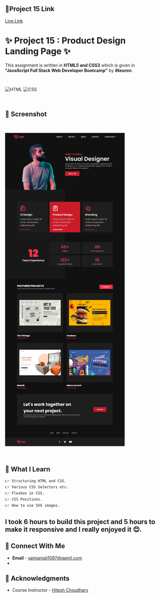 ## 🔗Project 15 Link
[Live Link]("https://design-landing-page-15.netlify.app/")
<br>
# ✨ Project 15 : Product Design Landing Page ✨

This assignment is written in **HTML5 and CSS3** which is given in **"JavaScript Full Stack Web Developer Bootcamp"** by **iNeuron**.

<br>

![HTML](https://img.shields.io/badge/html5%20-%23E34F26.svg?&style=for-the-badge&logo=html5&logoColor=white) ![CSS](https://img.shields.io/badge/css3%20-%231572B6.svg?&style=for-the-badge&logo=css3&logoColor=white)

<br>

## 📌 Screenshot

<br>

![Screenshot](./asset/screenshot.png "Template Screenshot")

<br>

## 📌 What I Learn

    👉 Structuring HTML and CSS.
    👉 Various CSS Selectors etc.
    👉 Flexbox in CSS.
    👉 CSS Positions.
    👉 How to use SVG images.

## I took 6 hours to build this project and 5 hours to make it responsive and I really enjoyed it 😊.

## 💬 Connect With Me

- **Email** - sainianjali1097@gamil.com
-

## 📌 Acknowledgments

- Course Instructor - [Hitesh Choudhary](https://github.com/hiteshchoudhary)
